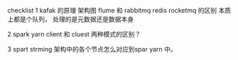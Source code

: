 

checklist
1 kafak 的原理 架构图 flume  和 rabbitmq redis rocketmq 的区别
  本质上都是个队列， 处理的是元数据还是数据本身
  
2 spark yarn client 和 cluest 两种模式的区别？

3 spart strming 架构中的各个节点怎么对应到spar yarn 中。

